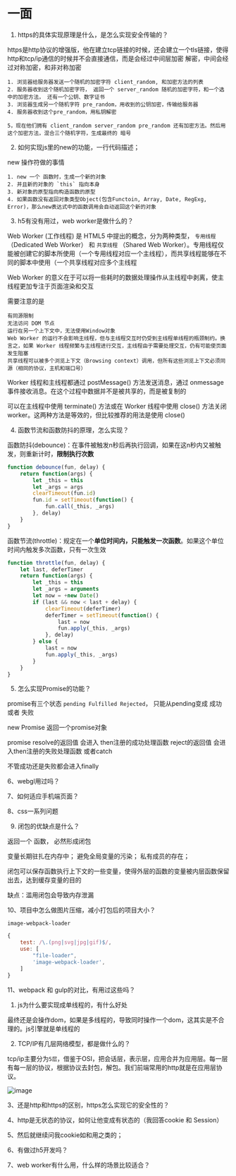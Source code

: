 # 一面

1. https的具体实现原理是什么，是怎么实现安全传输的？

https是http协议的增强版，他在建立tcp链接的时候，还会建立一个tls链接，使得http和tcp/ip通信的时候并不会直接通信，而是会经过中间层加密 解密，中间会经过对称加密，和非对称加密

    1. 浏览器给服务器发送一个随机的加密字符 client_random, 和加密方法的列表
    2. 服务器收到这个随机加密字符， 返回一个 server_random 随机的加密字符，和一个选中的加密方法， 还有一个公钥、数字证书
    3. 浏览器生成另一个随机字符 pre_random，用收到的公钥加密，传输给服务器
    4. 服务器收到这个pre_random，用私钥解密

    5，现在他们拥有 client_random server_random pre_random 还有加密方法。然后用这个加密方法，混合三个随机字符，生成最终的 暗号

2. 如何实现js里的new的功能，一行代码描述；

new 操作符做的事情

    1. new 一个 函数时，生成一个新的对象
    2. 并且新的对象的 `this` 指向本身
    3. 新对象的原型指向构造函数的原型
    4. 如果函数没有返回对象类型Object(包含Functoin, Array, Date, RegExg, Error)，那么new表达式中的函数调用会自动返回这个新的对象

3. h5有没有用过，web worker是做什么的？

Web Worker (工作线程) 是 HTML5 中提出的概念，分为两种类型， `专用线程` （Dedicated Web Worker） 和 `共享线程` （Shared Web Worker）。专用线程仅能被创建它的脚本所使用（一个专用线程对应一个主线程），而共享线程能够在不同的脚本中使用（一个共享线程对应多个主线程

Web Worker 的意义在于可以将一些耗时的数据处理操作从主线程中剥离，使主线程更加专注于页面渲染和交互

需要注意的是

    有同源限制
    无法访问 DOM 节点
    运行在另一个上下文中，无法使用Window对象
    Web Worker 的运行不会影响主线程，但与主线程交互时仍受到主线程单线程的瓶颈制约。换言之，如果 Worker 线程频繁与主线程进行交互，主线程由于需要处理交互，仍有可能使页面发生阻塞
    共享线程可以被多个浏览上下文（Browsing context）调用，但所有这些浏览上下文必须同源（相同的协议，主机和端口号）

Worker 线程和主线程都通过 postMessage() 方法发送消息，通过 onmessage 事件接收消息。在这个过程中数据并不是被共享的，而是被复制的

可以在主线程中使用 terminate() 方法或在 Worker 线程中使用 close() 方法关闭 worker。这两种方法是等效的，但比较推荐的用法是使用 close()

4. 函数节流和函数防抖的原理，怎么实现？

函数防抖(debounce)：在事件被触发n秒后再执行回调，如果在这n秒内又被触发，则重新计时，**限制执行次数**

``` js
function debounce(fun, delay) {
    return function(args) {
        let _this = this
        let _args = args
        clearTimeout(fun.id)
        fun.id = setTimeout(function() {
            fun.call(_this, _args)
        }, delay)
    }
}
```

函数节流(throttle)：规定在一个**单位时间内，只能触发一次函数**。如果这个单位时间内触发多次函数，只有一次生效

``` js
function throttle(fun, delay) {
    let last, deferTimer
    return function(args) {
        let _this = this
        let _args = arguments
        let now = +new Date()
        if (last && now < last + delay) {
            clearTimeout(deferTimer)
            deferTimer = setTimeout(function() {
                last = now
                fun.apply(_this, _args)
            }, delay)
        } else {
            last = now
            fun.apply(_this, _args)
        }
    }
}
```

5. 怎么实现Promise的功能？

promise有三个状态 `pending Fulfilled Rejected`， 只能从pending变成 成功 或者 失败

new Promise 返回一个promise对象

promise resolve的返回值 会进入 then注册的成功处理函数  reject的返回值 会进入then注册的失败处理函数  或者catch

不管成功还是失败都会进入finally



6、webgl用过吗？

7、如何适应手机端页面？

8、css一系列问题

9. 闭包的优缺点是什么？

返回一个 函数， 必然形成闭包

变量长期驻扎在内存中；
避免全局变量的污染；
私有成员的存在；

闭包可以保存函数执行上下文的一些变量，使得外层的函数的变量被内层函数保留出去，达到缓存变量的目的

缺点：滥用闭包会导致内存泄漏

10、项目中怎么做图片压缩，减小打包后的项目大小？

 `image-webpack-loader`

``` js
{
    test: /\.(png|svg|jpg|gif)$/,
    use: [
        "file-loader",
        'image-webpack-loader',
    ]
}
```

11、webpack 和 gulp的对比，有用过这些吗？


1. js为什么要实现成单线程的，有什么好处

最终还是会操作dom，如果是多线程的，导致同时操作一个dom，这其实是不合理的。js引擎就是单线程的

2. TCP/IP有几层网络模型，都是做什么的？

tcp/ip主要分为`5层`，借鉴于OSI，把会话层，表示层，应用合并为应用层。每一层有每一层的协议，根据协议去封包，解包。我们前端常用的http就是在应用层协议。

![image](https://user-gold-cdn.xitu.io/2020/7/1/1730825720aa5ff0?w=690&h=387&f=jpeg&s=36251)


3、还是http和https的区别，https怎么实现它的安全性的？

4、http是无状态的协议，如何让他变成有状态的（我回答cookie 和 Session）

5、然后就继续问我cookie如和用之类的；

6、有做过h5开发吗？

7、web worker有什么用，什么样的场景比较适合？
